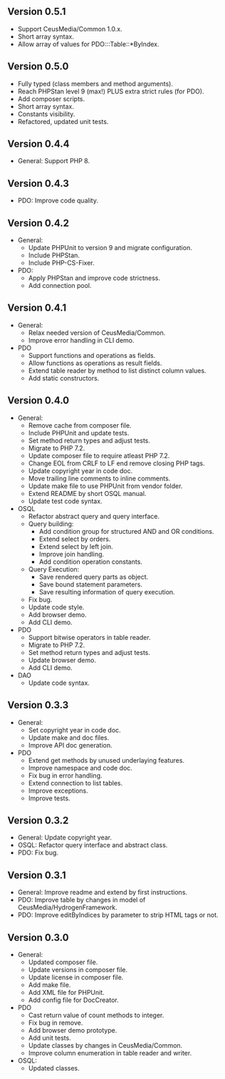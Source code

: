

## Version 0.5.1
- Support CeusMedia/Common 1.0.x.
- Short array syntax.
- Allow array of values for PDO:::Table::*ByIndex.

## Version 0.5.0
- Fully typed (class members and method arguments).
- Reach PHPStan level 9 (max!) PLUS extra strict rules (for PDO).
- Add composer scripts.
- Short array syntax.
- Constants visibility.
- Refactored, updated unit tests.

## Version 0.4.4
- General: Support PHP 8.

## Version 0.4.3
- PDO: Improve code quality.

## Version 0.4.2
- General:
	- Update PHPUnit to version 9 and migrate configuration.
	- Include PHPStan.
	- Include PHP-CS-Fixer.
- PDO:
	- Apply PHPStan and improve code strictness.
	- Add connection pool.

## Version 0.4.1
- General:
	- Relax needed version of CeusMedia/Common.
	- Improve error handling in CLI demo.
- PDO
	- Support functions and operations as fields.
	- Allow functions as operations as result fields.
	- Extend table reader by method to list distinct column values.
	- Add static constructors.

## Version 0.4.0
- General:
	- Remove cache from composer file.
	- Include PHPUnit and update tests.
	- Set method return types and adjust tests.
	- Migrate to PHP 7.2.
	- Update composer file to require atleast PHP 7.2.
	- Change EOL from CRLF to LF end remove closing PHP tags.
	- Update copyright year in code doc.
	- Move trailing line comments to inline comments.
	- Update make file to use PHPUnit from vendor folder.
	- Extend README by short OSQL manual.
	- Update test code syntax.
- OSQL
	- Refactor abstract query and query interface.
	- Query building:
		- Add condition group for structured AND and OR conditions.
		- Extend select by orders.
		- Extend select by left join.
		- Improve join handling.
		- Add condition operation constants.
	- Query Execution:
		- Save rendered query parts as object.
		- Save bound statement parameters.
		- Save resulting information of query execution.
	- Fix bug.
	- Update code style.
	- Add browser demo.
	- Add CLI demo.
- PDO
	- Support bitwise operators in table reader.
	- Migrate to PHP 7.2.
	- Set method return types and adjust tests.
	- Update  browser demo.
	- Add  CLI demo.
- DAO
	- Update code syntax.

## Version 0.3.3
- General:
	- Set copyright year in code doc.
	- Update make and doc files.
	- Improve API doc generation.
- PDO
	- Extend get methods by unused underlaying features.
	- Improve namespace and code doc.
	- Fix bug in error handling.
	- Extend connection to list tables.
	- Improve exceptions.
	- Improve tests.

## Version 0.3.2
- General: Update copyright year.
- OSQL: Refactor query interface and abstract class.
- PDO: Fix bug.

## Version 0.3.1
- General: Improve readme and extend by first instructions.
- PDO: Improve table by changes in model of CeusMedia/HydrogenFramework.
- PDO: Improve editByIndices by parameter to strip HTML tags or not.

## Version 0.3.0
- General:
	- Updated composer file.
	- Update versions in composer file.
	- Update license in composer file.
	- Add make file.
	- Add XML file for PHPUnit.
	- Add config file for DocCreator.
- PDO
	- Cast return value of count methods to integer.
	- Fix bug in remove.
	- Add browser demo prototype.
	- Add unit tests.
	- Update classes by changes in CeusMedia/Common.
	- Improve column enumeration in table reader and writer.
- OSQL:
	- Updated classes.
